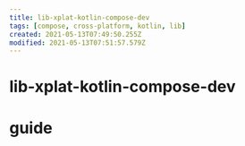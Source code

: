 ```yaml
---
title: lib-xplat-kotlin-compose-dev
tags: [compose, cross-platform, kotlin, lib]
created: 2021-05-13T07:49:50.255Z
modified: 2021-05-13T07:51:57.579Z
---
```


# lib-xplat-kotlin-compose-dev

# guide
